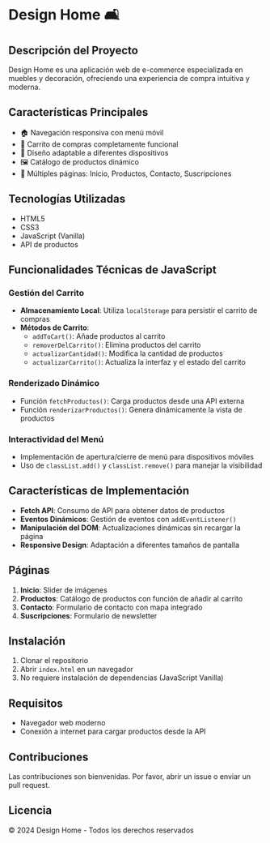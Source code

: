 # Design Home 🛋️

## Descripción del Proyecto
Design Home es una aplicación web de e-commerce especializada en muebles y decoración, ofreciendo una experiencia de compra intuitiva y moderna.

## Características Principales
- 🏠 Navegación responsiva con menú móvil
- 🛒 Carrito de compras completamente funcional
- 📱 Diseño adaptable a diferentes dispositivos
- 🖼️ Catálogo de productos dinámico
- 📍 Múltiples páginas: Inicio, Productos, Contacto, Suscripciones

## Tecnologías Utilizadas
- HTML5
- CSS3
- JavaScript (Vanilla)
- API de productos

## Funcionalidades Técnicas de JavaScript

### Gestión del Carrito
- **Almacenamiento Local**: Utiliza `localStorage` para persistir el carrito de compras
- **Métodos de Carrito**:
  - `addToCart()`: Añade productos al carrito
  - `removerDelCarrito()`: Elimina productos del carrito
  - `actualizarCantidad()`: Modifica la cantidad de productos
  - `actualizarCarrito()`: Actualiza la interfaz y el estado del carrito

### Renderizado Dinámico
- Función `fetchProductos()`: Carga productos desde una API externa
- Función `renderizarProductos()`: Genera dinámicamente la vista de productos

### Interactividad del Menú
- Implementación de apertura/cierre de menú para dispositivos móviles
- Uso de `classList.add()` y `classList.remove()` para manejar la visibilidad

## Características de Implementación
- **Fetch API**: Consumo de API para obtener datos de productos
- **Eventos Dinámicos**: Gestión de eventos con `addEventListener()`
- **Manipulación del DOM**: Actualizaciones dinámicas sin recargar la página
- **Responsive Design**: Adaptación a diferentes tamaños de pantalla

## Páginas
1. **Inicio**: Slider de imágenes
2. **Productos**: Catálogo de productos con función de añadir al carrito
3. **Contacto**: Formulario de contacto con mapa integrado
4. **Suscripciones**: Formulario de newsletter

## Instalación
1. Clonar el repositorio
2. Abrir `index.html` en un navegador
3. No requiere instalación de dependencias (JavaScript Vanilla)

## Requisitos
- Navegador web moderno
- Conexión a internet para cargar productos desde la API

## Contribuciones
Las contribuciones son bienvenidas. Por favor, abrir un issue o enviar un pull request.

## Licencia
© 2024 Design Home - Todos los derechos reservados